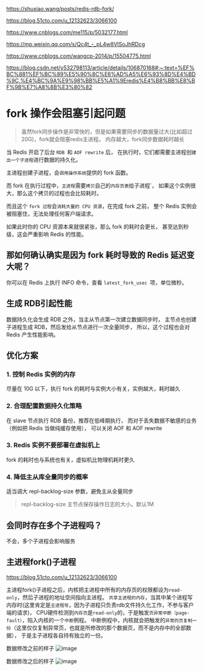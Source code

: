 
<https://shuxiao.wang/posts/redis-rdb-fork/>

<https://blog.51cto.com/u_12132623/3066100>

<https://www.cnblogs.com/me115/p/5032177.html>

<https://mp.weixin.qq.com/s/Qc4t_-_pL4w8VlSoJhRDcg>

<https://www.cnblogs.com/wangcp-2014/p/15504775.html>

<https://blog.csdn.net/y532798113/article/details/106870168#:~:text=%EF%BC%881%EF%BC%89%E5%90%8C%E6%AD%A5%E6%93%8D%E4%BD%9C,%E4%BC%9A%E9%98%BB%E5%A1%9Eredis%E4%B8%BB%E8%BF%9B%E7%A8%8B%E3%80%82>

# fork 操作会阻塞引起问题

> 虽然fork同步操作是非常快的，但是如果需要同步的数据量过大(比如超过20G)，fork就会阻塞redis主进程。
内存越大，fork同步数据耗时越长

当 Redis 开启了后台 `RDB `和 `AOF rewrite` 后，
在执行时，它们都需要主进程创`建出一个子进程`进行数据的持久化。

主进程创建子进程，会`调用操作系统`提供的 fork 函数。

而 fork 在执行过程中，`主进程`需要`拷贝`自己的`内存页表`给子进程`，
如果这个实例很大，那么这个拷贝的过程也会比较耗时。

而且这个 `fork 过程`会`消耗大量的 CPU 资源`，在完成 fork 之前，
整个 Redis 实例会被阻塞住，无法处理任何客户端请求。

如果此时你的 CPU 资源本来就很紧张，那么 fork 的耗时会更长，
甚至达到秒级，这会严重影响 Redis 的性能。

## 那如何确认确实是因为 fork 耗时导致的 Redis 延迟变大呢？
你可以在 Redis 上执行 INFO 命令，查看 `latest_fork_usec `项，单位微秒。

## 生成 RDB引起性能
数据持久化会生成 RDB 之外，当主从节点第一次建立数据同步时，
主节点也创建子进程生成 RDB，然后发给从节点进行一次全量同步，
所以，这个过程也会对 Redis 产生性能影响。


## 优化方案

### 1. 控制 Redis 实例的内存
尽量在 10G 以下，执行 fork 的耗时与实例大小有关，实例越大，耗时越久

### 2. 合理配置数据持久化策略
在 slave 节点执行 RDB 备份，推荐在低峰期执行，
而对于丢失数据不敏感的业务（例如把 Redis 当做纯缓存使用），
可以关闭 AOF 和 AOF rewrite

### 3. Redis 实例不要部署在虚拟机上
fork 的耗时也与系统也有关，虚拟机比物理机耗时更久

### 4. 降低主从库全量同步的概率
适当调大 repl-backlog-size 参数，避免主从全量同步

> repl-backlog-size  主节点保存操作日志的大小。默认1M

## 会同时存在多个子进程吗？
不会，多个子进程会影响服务

## 主进程fork()子进程

<https://blog.51cto.com/u_12132623/3066100>

主进程fork()子进程之后，内核把主进程中所有的内存页的权限都设为`read-only`，然后子进程的地址空间指向主进程。
`共享主进程的内存`，当其中某个进程写内存时(这里肯定是`主进程写`，因为子进程只负责rdb文件持久化工作，不参与客户端的请求)，
CPU硬件检测到`内存页`是`read-only`的，于是触发`页异常中断（page-fault）`，陷入内核的一个`中断`例程。
中断例程中，内核就会把触发的`异常的页复制一份`（这里仅仅复制异常页，也就是所修改的那个数据页，而不是内存中的全部数据），
于是主子进程各自持有独立的一份。


数据修改之前的样子
![image](https://user-images.githubusercontent.com/7867225/156731567-938a8dea-fd74-472d-b30b-7c2251658e2b.png)

数据修改之后的样子
![image](https://user-images.githubusercontent.com/7867225/156733799-e302f56d-3680-43df-8609-00afb4505d9d.png)

